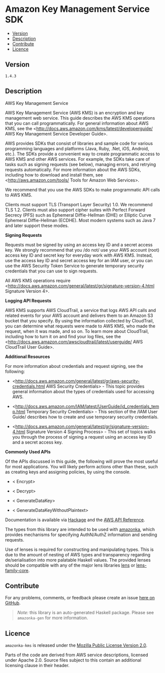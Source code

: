 # Amazon Key Management Service SDK

* [Version](#version)
* [Description](#description)
* [Contribute](#contribute)
* [Licence](#licence)


## Version

`1.4.3`


## Description

AWS Key Management Service

AWS Key Management Service (AWS KMS) is an encryption and key management web service. This guide describes the AWS KMS operations that you can call programmatically. For general information about AWS KMS, see the <http://docs.aws.amazon.com/kms/latest/developerguide/ AWS Key Management Service Developer Guide>.

AWS provides SDKs that consist of libraries and sample code for various programming languages and platforms (Java, Ruby, .Net, iOS, Android, etc.). The SDKs provide a convenient way to create programmatic access to AWS KMS and other AWS services. For example, the SDKs take care of tasks such as signing requests (see below), managing errors, and retrying requests automatically. For more information about the AWS SDKs, including how to download and install them, see <http://aws.amazon.com/tools/ Tools for Amazon Web Services>.

We recommend that you use the AWS SDKs to make programmatic API calls to AWS KMS.

Clients must support TLS (Transport Layer Security) 1.0. We recommend TLS 1.2. Clients must also support cipher suites with Perfect Forward Secrecy (PFS) such as Ephemeral Diffie-Hellman (DHE) or Elliptic Curve Ephemeral Diffie-Hellman (ECDHE). Most modern systems such as Java 7 and later support these modes.

__Signing Requests__

Requests must be signed by using an access key ID and a secret access key. We strongly recommend that you /do not/ use your AWS account (root) access key ID and secret key for everyday work with AWS KMS. Instead, use the access key ID and secret access key for an IAM user, or you can use the AWS Security Token Service to generate temporary security credentials that you can use to sign requests.

All AWS KMS operations require <http://docs.aws.amazon.com/general/latest/gr/signature-version-4.html Signature Version 4>.

__Logging API Requests__

AWS KMS supports AWS CloudTrail, a service that logs AWS API calls and related events for your AWS account and delivers them to an Amazon S3 bucket that you specify. By using the information collected by CloudTrail, you can determine what requests were made to AWS KMS, who made the request, when it was made, and so on. To learn more about CloudTrail, including how to turn it on and find your log files, see the <http://docs.aws.amazon.com/awscloudtrail/latest/userguide/ AWS CloudTrail User Guide>.

__Additional Resources__

For more information about credentials and request signing, see the following:

-   <http://docs.aws.amazon.com/general/latest/gr/aws-security-credentials.html AWS Security Credentials> - This topic provides general information about the types of credentials used for accessing AWS.

-   <http://docs.aws.amazon.com/IAM/latest/UserGuide/id_credentials_temp.html Temporary Security Credentials> - This section of the /IAM User Guide/ describes how to create and use temporary security credentials.

-   <http://docs.aws.amazon.com/general/latest/gr/signature-version-4.html Signature Version 4 Signing Process> - This set of topics walks you through the process of signing a request using an access key ID and a secret access key.

__Commonly Used APIs__

Of the APIs discussed in this guide, the following will prove the most useful for most applications. You will likely perform actions other than these, such as creating keys and assigning policies, by using the console.

-   < Encrypt>

-   < Decrypt>

-   < GenerateDataKey>

-   < GenerateDataKeyWithoutPlaintext>

Documentation is available via [Hackage](http://hackage.haskell.org/package/amazonka-kms)
and the [AWS API Reference](https://aws.amazon.com/documentation/).

The types from this library are intended to be used with [amazonka](http://hackage.haskell.org/package/amazonka),
which provides mechanisms for specifying AuthN/AuthZ information and sending requests.

Use of lenses is required for constructing and manipulating types.
This is due to the amount of nesting of AWS types and transparency regarding
de/serialisation into more palatable Haskell values.
The provided lenses should be compatible with any of the major lens libraries
[lens](http://hackage.haskell.org/package/lens) or [lens-family-core](http://hackage.haskell.org/package/lens-family-core).

## Contribute

For any problems, comments, or feedback please create an issue [here on GitHub](https://github.com/brendanhay/amazonka/issues).

> _Note:_ this library is an auto-generated Haskell package. Please see `amazonka-gen` for more information.


## Licence

`amazonka-kms` is released under the [Mozilla Public License Version 2.0](http://www.mozilla.org/MPL/).

Parts of the code are derived from AWS service descriptions, licensed under Apache 2.0.
Source files subject to this contain an additional licensing clause in their header.
